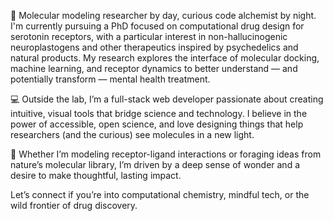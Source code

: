 🧠 Molecular modeling researcher by day, curious code alchemist by night. I'm currently pursuing a PhD focused on computational drug design for serotonin receptors, with a particular interest in non-hallucinogenic neuroplastogens and other therapeutics inspired by psychedelics and natural products. My research explores the interface of molecular docking, machine learning, and receptor dynamics to better understand — and potentially transform — mental health treatment.

💻 Outside the lab, I’m a full-stack web developer passionate about creating intuitive, visual tools that bridge science and technology. I believe in the power of accessible, open science, and love designing things that help researchers (and the curious) see molecules in a new light.

🌿 Whether I’m modeling receptor-ligand interactions or foraging ideas from nature’s molecular library, I’m driven by a deep sense of wonder and a desire to make thoughtful, lasting impact.

Let’s connect if you’re into computational chemistry, mindful tech, or the wild frontier of drug discovery.
